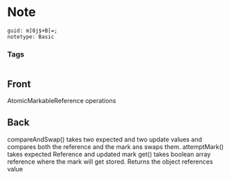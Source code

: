 # Note
```
guid: m]0j$+B[=;
notetype: Basic
```

### Tags
```
```

## Front
AtomicMarkableReference operations

## Back
compareAndSwap() takes two expected and two update values and compares both the reference and the mark ans swaps them.
attemptMark() takes expected Reference and updated mark
get() takes boolean array reference where the mark will get stored. Returns the object references value

